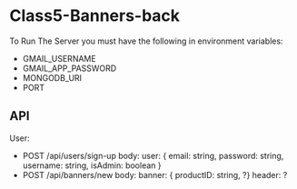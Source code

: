 # Class5-Banners-back

To Run The Server you must have the following in environment variables:

* GMAIL_USERNAME
* GMAIL_APP_PASSWORD
* MONGODB_URI
* PORT

## API

User:

* POST /api/users/sign-up
  body: user: { email: string, password: string, username: string, isAdmin: boolean }
* POST /api/banners/new
  body: banner: { productID: string,  ?}
  header: ?
